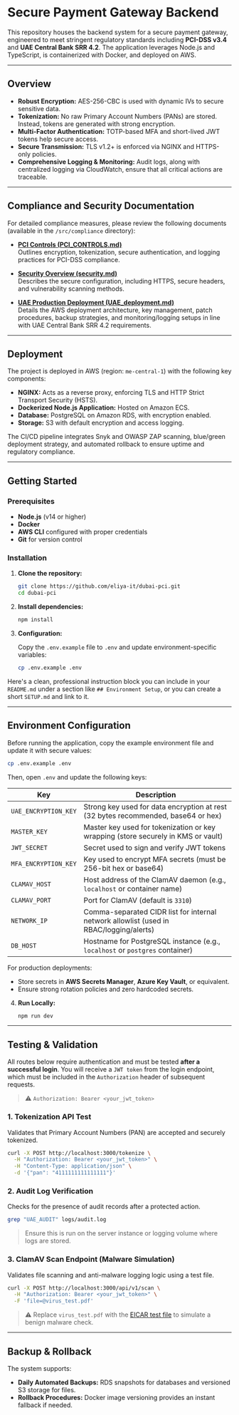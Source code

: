 # Secure Payment Gateway Backend

This repository houses the backend system for a secure payment gateway, engineered to meet stringent regulatory standards including **PCI-DSS v3.4** and **UAE Central Bank SRR 4.2**. The application leverages Node.js and TypeScript, is containerized with Docker, and deployed on AWS.

---

## Overview

- **Robust Encryption:** AES-256-CBC is used with dynamic IVs to secure sensitive data.
- **Tokenization:** No raw Primary Account Numbers (PANs) are stored. Instead, tokens are generated with strong encryption.
- **Multi-Factor Authentication:** TOTP-based MFA and short-lived JWT tokens help secure access.
- **Secure Transmission:** TLS v1.2+ is enforced via NGINX and HTTPS-only policies.
- **Comprehensive Logging & Monitoring:** Audit logs, along with centralized logging via CloudWatch, ensure that all critical actions are traceable.

---

## Compliance and Security Documentation

For detailed compliance measures, please review the following documents (available in the `/src/compliance` directory):

- **[PCI Controls (PCI_CONTROLS.md)](compliance/PCI_CONTROLS.md)**  
  Outlines encryption, tokenization, secure authentication, and logging practices for PCI-DSS compliance.

- **[Security Overview (security.md)](compliance/security.md)**  
  Describes the secure configuration, including HTTPS, secure headers, and vulnerability scanning methods.

- **[UAE Production Deployment (UAE_deployment.md)](compliance/UAE_deployment.md)**  
  Details the AWS deployment architecture, key management, patch procedures, backup strategies, and monitoring/logging setups in line with UAE Central Bank SRR 4.2 requirements.

---

## Deployment

The project is deployed in AWS (region: `me-central-1`) with the following key components:

- **NGINX:** Acts as a reverse proxy, enforcing TLS and HTTP Strict Transport Security (HSTS).
- **Dockerized Node.js Application:** Hosted on Amazon ECS.
- **Database:** PostgreSQL on Amazon RDS, with encryption enabled.
- **Storage:** S3 with default encryption and access logging.

The CI/CD pipeline integrates Snyk and OWASP ZAP scanning, blue/green deployment strategy, and automated rollback to ensure uptime and regulatory compliance.

---

## Getting Started

### Prerequisites

- **Node.js** (v14 or higher)
- **Docker**
- **AWS CLI** configured with proper credentials
- **Git** for version control

### Installation

1. **Clone the repository:**

   ```bash
   git clone https://github.com/eliya-it/dubai-pci.git
   cd dubai-pci
2. **Install dependencies:**

   ```bash
   npm install
3. **Configuration:**

   Copy the `.env.example` file to `.env` and update environment-specific variables:

   ```bash
   cp .env.example .env
   ```
Here's a clean, professional instruction block you can include in your `README.md` under a section like `## Environment Setup`, or you can create a short `SETUP.md` and link to it.

---

## Environment Configuration

Before running the application, copy the example environment file and update it with secure values:

```bash
cp .env.example .env
```

Then, open `.env` and update the following keys:

| Key                  | Description                                                                            |
| -------------------- | -------------------------------------------------------------------------------------- |
| `UAE_ENCRYPTION_KEY` | Strong key used for data encryption at rest (32 bytes recommended, base64 or hex)      |
| `MASTER_KEY`         | Master key used for tokenization or key wrapping (store securely in KMS or vault)      |
| `JWT_SECRET`         | Secret used to sign and verify JWT tokens                                              |
| `MFA_ENCRYPTION_KEY` | Key used to encrypt MFA secrets (must be 256-bit hex or base64)                        |
| `CLAMAV_HOST`        | Host address of the ClamAV daemon (e.g., `localhost` or container name)                |
| `CLAMAV_PORT`        | Port for ClamAV (default is `3310`)                                                    |
| `NETWORK_IP`         | Comma-separated CIDR list for internal network allowlist (used in RBAC/logging/alerts) |
| `DB_HOST`            | Hostname for PostgreSQL instance (e.g., `localhost` or `postgres` container)           |


For production deployments:

* Store secrets in **AWS Secrets Manager**, **Azure Key Vault**, or equivalent.
* Ensure strong rotation policies and zero hardcoded secrets.



4. **Run Locally:**

   ```bash
   npm run dev
   ```



---

## Testing & Validation

All routes below require authentication and must be tested **after a successful login**. You will receive a `JWT token` from the login endpoint, which must be included in the `Authorization` header of subsequent requests.

> ⚠️ `Authorization: Bearer <your_jwt_token>`

### 1. Tokenization API Test

Validates that Primary Account Numbers (PAN) are accepted and securely tokenized.

```bash
curl -X POST http://localhost:3000/tokenize \
  -H "Authorization: Bearer <your_jwt_token>" \
  -H "Content-Type: application/json" \
  -d '{"pan": "4111111111111111"}'
```

### 2. Audit Log Verification

Checks for the presence of audit records after a protected action.

```bash
grep "UAE_AUDIT" logs/audit.log
```

> Ensure this is run on the server instance or logging volume where logs are stored.

### 3. ClamAV Scan Endpoint (Malware Simulation)

Validates file scanning and anti-malware logging logic using a test file.

```bash
curl -X POST http://localhost:3000/api/v1/scan \
  -H "Authorization: Bearer <your_jwt_token>" \
  -F 'file=@virus_test.pdf'
```

> ⚠️ Replace `virus_test.pdf` with the [EICAR test file](https://www.eicar.org/download/) to simulate a benign malware check.

---

## Backup & Rollback

The system supports:

* **Daily Automated Backups:** RDS snapshots for databases and versioned S3 storage for files.
* **Rollback Procedures:** Docker image versioning provides an instant fallback if needed.


